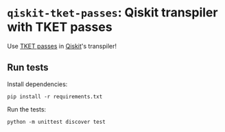 # `qiskit-tket-passes`: Qiskit transpiler with TKET passes
Use [TKET passes](https://cqcl.github.io/tket/pytket/api/passes.html) in [Qiskit](https://qiskit.org/)'s transpiler!



## Run tests

Install dependencies:
```
pip install -r requirements.txt
```

Run the tests:
```
python -m unittest discover test
```
